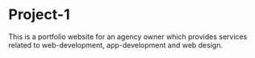 # Project-1
This is a portfolio website for an agency owner which provides services related to web-development, app-development and web design.
